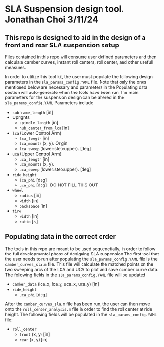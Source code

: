 # SLA Suspension design tool. Jonathan Choi 3/11/24
## This repo is designed to aid in the design of a front and rear SLA suspension setup
Files contained in this repo will consume user defined parameters and then calculate camber curves, instant roll centers, roll center, and other usefull measures.

In order to utilize this tool kit, the user must populate the following design parameters in the `sla_params_config.YAML` file. 
Note that only the ones mentioned below are necessary and parameters in the Populating data section will auto-generate when the tools have been run
The main parameters for the suspension design can be altered in the `sla_params_config.YAML`
Parameters include
* `subframe_length` [in]
* Uprights
  * `spindle_length` [in]
  * `hub_center_from_lca` [in]
* `lca` (Lower Control Arm)
  * `lca_length` [in]
  * `lca_mounts` (x, y). Origin
  * `lca_sweep` (lower:step:upper). [deg]
* `uca` (Upper Control Arm)
  * `uca_length` [in]
  * `uca_mounts` (x, y). 
  * `uca_sweep` (lower:step:upper). [deg]
* `ride_height`
  * `lca_phi` [deg]
  * `uca_phi` [deg] -DO NOT FILL THIS OUT-
* `wheel`
  * `radius` [in]
  * `width` [in]
  * `backspace` [in]
* `tire`
  * `width` [in]
  * `ratio` [~]

## Populating data in the correct order
The tools in this repo are meant to be used sequenctially, in order to follow the full developmental phase of designing SLA suspension
The first tool that the user needs to run after populating the `sla_params_config.YAML` file is the `camber_curves_sla.m` file. 
This file will calculate the matched points on the two sweeping arcs of the LCA and UCA to plot and save camber curve data.
The following fields in the `sla_params_config.YAML` file will be updated
* `camber_data` (lca_x, lca_y, uca_x, uca_y) [in]
* `ride_height`
  * `uca_phi` [deg] 

After the `camber_curves_sla.m` file has been run, the user can then move onto the `roll_center_analysis.m` file in order to find the roll center at ride height.
The following fields will be populated in the `sla_params_config.YAML` file:
* `roll_center`
  * `front` (x, y) [in]
  * `rear` (x, y) [in]
